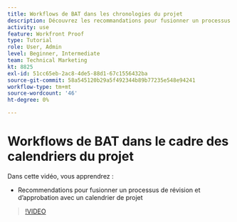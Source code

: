 ```yaml
---
title: Workflows de BAT dans les chronologies du projet
description: Découvrez les recommandations pour fusionner un processus de révision et d’approbation avec une chronologie de projet dans [!DNL  Workfront].
activity: use
feature: Workfront Proof
type: Tutorial
role: User, Admin
level: Beginner, Intermediate
team: Technical Marketing
kt: 8825
exl-id: 51cc65eb-2ac8-4de5-88d1-67c1556432ba
source-git-commit: 58a545120b29a5f492344b89b77235e548e94241
workflow-type: tm+mt
source-wordcount: '46'
ht-degree: 0%

---
```


# Workflows de BAT dans le cadre des calendriers du projet

Dans cette vidéo, vous apprendrez :

* Recommendations pour fusionner un processus de révision et d’approbation avec un calendrier de projet

>[!VIDEO](https://video.tv.adobe.com/v/335125/?quality=12)

<!--
This is a duplicate and not used in the TOC
-->
